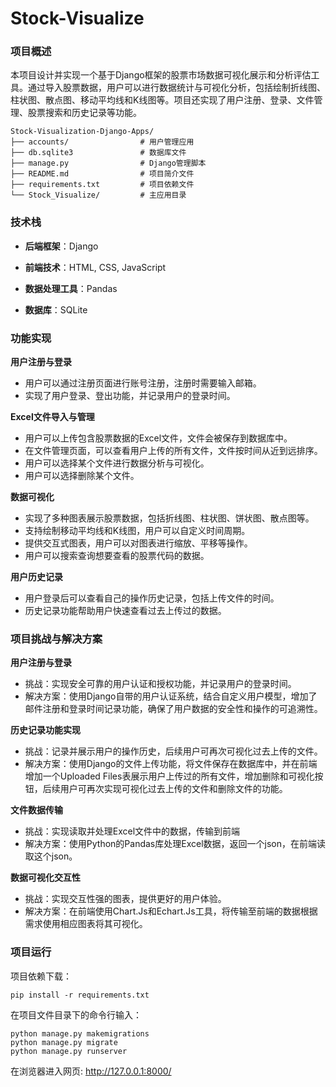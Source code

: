# Stock-Visualize
### 项目概述

本项目设计并实现一个基于Django框架的股票市场数据可视化展示和分析评估工具。通过导入股票数据，用户可以进行数据统计与可视化分析，包括绘制折线图、柱状图、散点图、移动平均线和K线图等。项目还实现了用户注册、登录、文件管理、股票搜索和历史记录等功能。

```
Stock-Visualization-Django-Apps/
├── accounts/                # 用户管理应用
├── db.sqlite3               # 数据库文件
├── manage.py                # Django管理脚本
├── README.md                # 项目简介文件
├── requirements.txt         # 项目依赖文件
└── Stock_Visualize/         # 主应用目录
```

### 技术栈

* **后端框架**：Django

* **前端技术**：HTML, CSS, JavaScript

* **数据处理工具**：Pandas

* **数据库**：SQLite

### 功能实现

**用户注册与登录**

- 用户可以通过注册页面进行账号注册，注册时需要输入邮箱。
- 实现了用户登录、登出功能，并记录用户的登录时间。

**Excel文件导入与管理**

- 用户可以上传包含股票数据的Excel文件，文件会被保存到数据库中。
- 在文件管理页面，可以查看用户上传的所有文件，文件按时间从近到远排序。
- 用户可以选择某个文件进行数据分析与可视化。
- 用户可以选择删除某个文件。

**数据可视化**

- 实现了多种图表展示股票数据，包括折线图、柱状图、饼状图、散点图等。
- 支持绘制移动平均线和K线图，用户可以自定义时间周期。
- 提供交互式图表，用户可以对图表进行缩放、平移等操作。
- 用户可以搜索查询想要查看的股票代码的数据。

**用户历史记录**

- 用户登录后可以查看自己的操作历史记录，包括上传文件的时间。
- 历史记录功能帮助用户快速查看过去上传过的数据。

### 项目挑战与解决方案

**用户注册与登录**

- 挑战：实现安全可靠的用户认证和授权功能，并记录用户的登录时间。
- 解决方案：使用Django自带的用户认证系统，结合自定义用户模型，增加了邮件注册和登录时间记录功能，确保了用户数据的安全性和操作的可追溯性。

**历史记录功能实现**

* 挑战：记录并展示用户的操作历史，后续用户可再次可视化过去上传的文件。
* 解决方案：使用Django的文件上传功能，将文件保存在数据库中，并在前端增加一个Uploaded Files表展示用户上传过的所有文件，增加删除和可视化按钮，后续用户可再次实现可视化过去上传的文件和删除文件的功能。

**文件数据传输**

* 挑战：实现读取并处理Excel文件中的数据，传输到前端
* 解决方案：使用Python的Pandas库处理Excel数据，返回一个json，在前端读取这个json。

**数据可视化交互性**

- 挑战：实现交互性强的图表，提供更好的用户体验。
- 解决方案：在前端使用Chart.Js和Echart.Js工具，将传输至前端的数据根据需求使用相应图表将其可视化。

### 项目运行

项目依赖下载：

```
pip install -r requirements.txt
```

在项目文件目录下的命令行输入：

```
python manage.py makemigrations
python manage.py migrate
python manage.py runserver
```

在浏览器进入网页:  http://127.0.0.1:8000/

